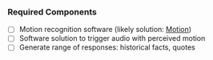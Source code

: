 ### Required Components

- [ ] Motion recognition software (likely solution: [Motion](https://github.com/Motion-Project))
- [ ] Software solution to trigger audio with perceived motion
- [ ] Generate range of responses: historical facts, quotes

